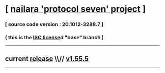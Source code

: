 
# [ [nailara 'protocol seven' project](http://src.nailara.net/) ]

### [ source code version : 20.1012-3288.7 ]

### ( this is the [ISC license](license)d "base" branch )
---
## current [release](https://github.com/anotherlink/nailara/releases) \\\\// [v1.55.5](https://github.com/anotherlink/nailara/releases/tag/v1.55.5)
---
